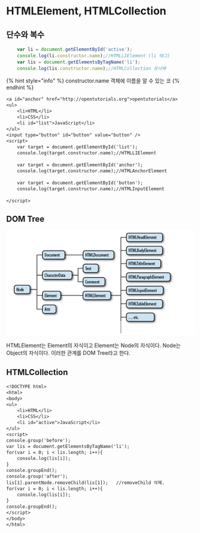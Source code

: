 # HTMLElement, HTMLCollection

## 단수와 복수

```javascript
    var li = document.getElementById('active');
    console.log(li.constructor.name);//HTMLLIElement (li 태그)
    var lis = document.getElementsByTagName('li');
    console.log(lis.constructor.name);//HTMLCollection 유사배
```

{% hint style="info" %}
constructor.name  객체에 이름을 알 수 있는 코
{% endhint %}

```markup
<a id="anchor" href="http://opentutorials.org">opentutorials</a>
<ul>
    <li>HTML</li>
    <li>CSS</li>
    <li id="list">JavaScript</li>
</ul>
<input type="button" id="button" value="button" />
<script>
    var target = document.getElementById('list');
    console.log(target.constructor.name);//HTMLLIElement
 
    var target = document.getElementById('anchor');
    console.log(target.constructor.name);//HTMLAnchorElement
 
    var target = document.getElementById('button');
    console.log(target.constructor.name);//HTMLInputElement
 
</script>
```

## DOM Tree

![](../../../.gitbook/assets/image%20%284%29.png)

 HTMLElement는 Element의 자식이고 Element는 Node의 자식이다. Node는 Object의 자식이다. 이러한 관계를 DOM Tree라고 한다.

## HTMLCollection

```markup
<!DOCTYPE html>
<html>
<body>
<ul>
    <li>HTML</li>
    <li>CSS</li>
    <li id="active">JavaScript</li>
</ul>
<script>
console.group('before');
var lis = document.getElementsByTagName('li');
for(var i = 0; i < lis.length; i++){
    console.log(lis[i]);
}
console.groupEnd();
console.group('after');
lis[1].parentNode.removeChild(lis[1]);   //removeChild 삭제.
for(var i = 0; i < lis.length; i++){
    console.log(lis[i]);
}
console.groupEnd();
</script>
</body>
</html>
```

